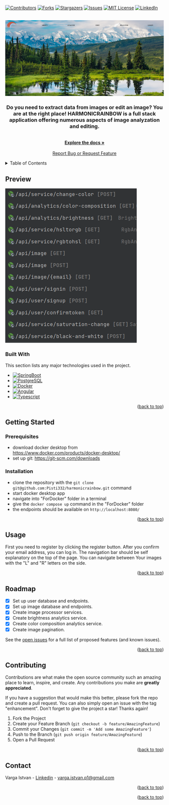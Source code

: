 [![Contributors][contributors-shield]][contributors-url]
[![Forks][forks-shield]][forks-url]
[![Stargazers][stars-shield]][stars-url]
[![Issues][issues-shield]][issues-url]
[![MIT License][license-shield]][license-url]
[![LinkedIn][linkedin-shield]][linkedin-url]



<!-- PROJECT LOGO -->
<br />
<div align="center">
  <a href="https://github.com/Pisti332/harmonicrainbow/tree/color-change-service">
    <img src="./images/logo.png" alt="Logo" width="800">
  </a>

  <p align="center">
  <h3>Do you need to extract data from images or edit an image? You are at the right place! HARMONICRAINBOW is a full stack application offering numerous aspects of image analyzation and editing.</h3>
    <br />
    <a href="https://github.com/Pisti332/harmonicrainbow"><strong>Explore the docs »</strong></a>
    <br />
    <br />
    <a href="https://github.com/Pisti332/harmonicrainbow/issues">Report Bug or Request Feature</a>
  </p>
</div>



<!-- TABLE OF CONTENTS -->
<details>
  <summary>Table of Contents</summary>
  <ol>
    <li>
      <a href="#about-the-project">About The Project</a>
      <ul>
        <li><a href="#built-with">Built With</a></li>
      </ul>
    </li>
    <li>
      <a href="#getting-started">Getting Started</a>
      <ul>
        <li><a href="#prerequisites">Prerequisites</a></li>
        <li><a href="#installation">Installation</a></li>
      </ul>
    </li>
    <li><a href="#usage">Usage</a></li>
    <li><a href="#roadmap">Roadmap</a></li>
    <li><a href="#contributing">Contributing</a></li>
    <li><a href="#license">License</a></li>
    <li><a href="#contact">Contact</a></li>
    <li><a href="#acknowledgments">Acknowledgments</a></li>
  </ol>
</details>



<!-- ABOUT THE PROJECT -->
## Preview

[![Product Name Screen Shot][product-screenshot]](https://github.com/Pisti332/harmonicrainbow/tree/color-change-service)



### Built With

This section lists any major technologies used in the project.

* [![SpringBoot][Spring]][spring-url]
* [![PostgreSQL][PostgreSQL]][postrgesql-url]
* [![Docker][Docker]][docker-url]
* [![Angular][Angular]][angular-url]
* [![Typescript][Typescript]][typescript-url]


<p align="right">(<a href="#readme-top">back to top</a>)</p>



<!-- GETTING STARTED -->
## Getting Started



### Prerequisites
  * download docker desktop from <a href="https://www.docker.com/products/docker-desktop">https://www.docker.com/products/docker-desktop/
  * set up git: <a href="https://git-scm.com/downloads">https://git-scm.com/downloads

### Installation

* clone the repository with the ```git clone git@github.com:Pisti332/harmonicrainbow.git``` command
* start docker desktop app
* navigate into "ForDocker" folder in a terminal
* give the ```docker compose up``` command in the "ForDocker" folder
* the endpoints should be available on ```http://localhost:8080/```

<p align="right">(<a href="#readme-top">back to top</a>)</p>



<!-- USAGE EXAMPLES -->
## Usage

First you need to register by clicking the register button. After you confirm your email address, you can log in. The navigation bar should be self explanatory on the top of the page. You can navigate between Your images with the "L" and "R" letters on the side.
<p align="right">(<a href="#readme-top">back to top</a>)</p>

<!-- ROADMAP -->
## Roadmap

- [x] Set up user database and endpoints.
- [x] Set up image database and endpoints.
- [x] Create image processor services.
- [x] Create brightness analytics service.
- [x] Create color composition analytics service.
- [x] Create image pagination.

See the [open issues](https://github.com/Pisti332/harmonicrainbow/issues) for a full list of proposed features (and known issues).

<p align="right">(<a href="#readme-top">back to top</a>)</p>



<!-- CONTRIBUTING -->
## Contributing

Contributions are what make the open source community such an amazing place to learn, inspire, and create. Any contributions you make are **greatly appreciated**.

If you have a suggestion that would make this better, please fork the repo and create a pull request. You can also simply open an issue with the tag "enhancement".
Don't forget to give the project a star! Thanks again!

1. Fork the Project
2. Create your Feature Branch (`git checkout -b feature/AmazingFeature`)
3. Commit your Changes (`git commit -m 'Add some AmazingFeature'`)
4. Push to the Branch (`git push origin feature/AmazingFeature`)
5. Open a Pull Request

<p align="right">(<a href="#readme-top">back to top</a>)</p>




<!-- CONTACT -->
## Contact

Varga Istvan - <a href="https://www.linkedin.com/feed/">Linkedin</a> - varga.istvan.p1@gmail.com

<p align="right">(<a href="#readme-top">back to top</a>)</p>

<p align="right">(<a href="#readme-top">back to top</a>)</p>



<!-- MARKDOWN LINKS & IMAGES -->
<!-- https://www.markdownguide.org/basic-syntax/#reference-style-links -->
[contributors-shield]: https://img.shields.io/github/contributors/Pisti332/harmonicrainbow.svg?style=for-the-badge
[contributors-url]: https://github.com/Pisti332/harmonicrainbow/graphs/contributors
[forks-shield]: https://img.shields.io/github/forks/Pisti332/harmonicrainbow.svg?style=for-the-badge
[forks-url]: https://github.com/Pisti332/harmonicrainbow/fork
[stars-shield]: https://img.shields.io/github/stars/Pisti332/harmonicrainbow.svg?style=for-the-badge
[stars-url]: https://github.com/Pisti332/harmonicrainbow/stargazers
[issues-shield]: https://img.shields.io/github/issues/Pisti332/harmonicrainbow.svg?style=for-the-badge
[issues-url]: https://github.com/Pisti332/harmonicrainbow/issues
[license-shield]: https://img.shields.io/github/license/Pisti332/harmonicrainbow.svg?style=for-the-badge
[license-url]: https://github.com/Pisti332/harmonicrainbow/blob/development/licence.txt
[linkedin-shield]: https://img.shields.io/badge/-LinkedIn-black.svg?style=for-the-badge&logo=linkedin&colorB=555
[linkedin-url]: https://www.linkedin.com/in/varga-istvan-p1/
[product-screenshot]: images/demo-screenshot.png
[Spring]: https://img.shields.io/badge/springboot-20232A?style=for-the-badge&logo=springboot&logoColor=#008000
[spring-url]: https://spring.io/
[PostgreSQL]: https://img.shields.io/badge/postgresql-20232A?style=for-the-badge&logo=postgresql&logoColor=#008000
[postrgesql-url]: https://www.postgresql.org/
[Docker]: https://img.shields.io/badge/docker-20232A?style=for-the-badge&logo=docker&logoColor=#008000
[docker-url]: https://www.docker.com/
[Angular]: https://img.shields.io/badge/angular-20232A?style=for-the-badge&logo=angular&logoColor=#008000
[angular-url]: https://angular.io/
[Typescript]: https://img.shields.io/badge/typescript-20232A?style=for-the-badge&logo=typescript&logoColor=#008000
[typescript-url]: https://www.typescriptlang.org/


